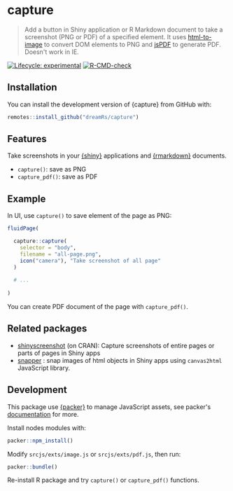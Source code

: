# capture

> Add a button in Shiny application or R Markdown document to take a screenshot (PNG or PDF) of a specified element. It uses [html-to-image](https://github.com/bubkoo/html-to-image) to convert DOM elements to PNG and [jsPDF](https://github.com/parallax/jsPDF) to generate PDF. Doesn't work in IE.

<!-- badges: start -->
[![Lifecycle: experimental](https://img.shields.io/badge/lifecycle-experimental-orange.svg)](https://lifecycle.r-lib.org/articles/stages.html)
[![R-CMD-check](https://github.com/dreamRs/capture/actions/workflows/R-CMD-check.yaml/badge.svg)](https://github.com/dreamRs/capture/actions/workflows/R-CMD-check.yaml)
<!-- badges: end -->



## Installation

You can install the development version of {capture} from GitHub with:

```r
remotes::install_github("dreamRs/capture")
```

## Features

Take screenshots in your [{shiny}](https://shiny.rstudio.com/) applications and [{rmarkdown}](https://rmarkdown.rstudio.com/) documents.

* `capture()`: save as PNG
* `capture_pdf()`: save as PDF


## Example

In UI, use `capture()` to save element of the page as PNG:

```r
fluidPage(

  capture::capture(
    selector = "body",
    filename = "all-page.png",
    icon("camera"), "Take screenshot of all page"
  )
  
  # ...
  
)
```

You can create PDF document of the page with `capture_pdf()`.



## Related packages

* [shinyscreenshot](https://github.com/daattali/shinyscreenshot) (on CRAN): Capture screenshots of entire pages or parts of pages in Shiny apps
* [snapper](https://github.com/yonicd/snapper) : snap images of html objects in Shiny apps using `canvas2html` JavaScript
library.



## Development

This package use [{packer}](https://github.com/JohnCoene/packer) to manage JavaScript assets, see packer's [documentation](https://packer.john-coene.com/#/) for more.

Install nodes modules with:

```r
packer::npm_install()
```

Modify `srcjs/exts/image.js` or `srcjs/exts/pdf.js`, then run:

```r
packer::bundle()
```

Re-install R package and try `capture()` or `capture_pdf()` functions.


